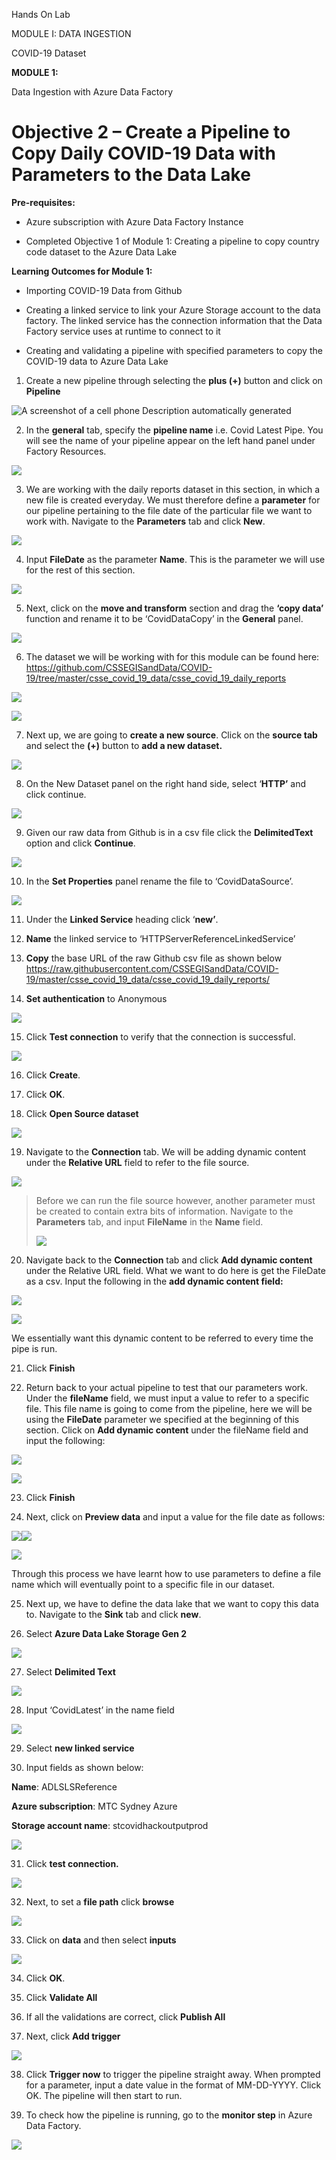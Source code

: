 Hands On Lab

MODULE I: DATA INGESTION

COVID-19 Dataset

**MODULE 1:**

Data Ingestion with Azure Data Factory

# Objective 2 – Create a Pipeline to Copy Daily COVID-19 Data with Parameters to the Data Lake 

**Pre-requisites:**

  - Azure subscription with Azure Data Factory Instance

  - Completed Objective 1 of Module 1: Creating a pipeline to copy
    country code dataset to the Azure Data Lake

**Learning Outcomes for Module 1:**

  - Importing COVID-19 Data from Github

  - Creating a linked service to link your Azure Storage account to the
    data factory. The linked service has the connection information that
    the Data Factory service uses at runtime to connect to it

  - Creating and validating a pipeline with specified parameters to copy
    the COVID-19 data to Azure Data Lake

<!-- end list -->

1.  Create a new pipeline through selecting the **plus (+)** button and
    click on **Pipeline**

![A screenshot of a cell phone Description automatically
generated](media8/media/image1.png)

2.  In the **general** tab, specify the **pipeline name** i.e. Covid
    Latest Pipe. You will see the name of your pipeline appear on the
    left hand panel under Factory Resources.

![](media8/media/image2.png)

3.  We are working with the daily reports dataset in this section, in
    which a new file is created everyday. We must therefore define a
    **parameter** for our pipeline pertaining to the file date of the
    particular file we want to work with. Navigate to the **Parameters**
    tab and click **New**.

![](media8/media/image3.png)

4.  Input **FileDate** as the parameter **Name**. This is the parameter
    we will use for the rest of this section.

![](media8/media/image4.png)

5.  Next, click on the **move and transform** section and drag the
    **‘copy data’** function and rename it to be ‘CovidDataCopy’ in
    the **General** panel.

![](media8/media/image5.png)

6.  The dataset we will be working with for this module can be found
    here:
    <https://github.com/CSSEGISandData/COVID-19/tree/master/csse_covid_19_data/csse_covid_19_daily_reports>

![](media8/media/image6.png)

![](media8/media/image7.png)

7.  Next up, we are going to **create a new source**. Click on the
    **source tab** and select the **(+)** button to **add a new
    dataset.**

![](media8/media/image8.png)

8.  On the New Dataset panel on the right hand side, select ‘**HTTP’**
    and click continue.

![](media8/media/image9.png)

9.  Given our raw data from Github is in a csv file click the
    **DelimitedText** option and click **Continue**.

![](media8/media/image10.png)

10. In the **Set Properties** panel rename the file to
    ‘CovidDataSource’.

![](media8/media/image11.png)

11. Under the **Linked Service** heading click ‘**new’**.

12. **Name** the linked service to ‘HTTPServerReferenceLinkedService’

13. **Copy** the base URL of the raw Github csv file as shown below
    <https://raw.githubusercontent.com/CSSEGISandData/COVID-19/master/csse_covid_19_data/csse_covid_19_daily_reports/>

14. **Set authentication** to Anonymous

![](media8/media/image12.png)

15. Click **Test connection** to verify that the connection is
    successful.

![](media8/media/image13.png)

16. Click **Create**.

17. Click **OK**.

18. Click **Open Source dataset**

![](media8/media/image14.png)

19. Navigate to the **Connection** tab. We will be adding dynamic
    content under the **Relative URL** field to refer to the file
    source.

![](media8/media/image15.png)

> Before we can run the file source however, another parameter must be
> created to contain extra bits of information. Navigate to the
> **Parameters** tab, and input **FileName** in the **Name** field.
> 
> ![](media8/media/image16.png)

20. Navigate back to the **Connection** tab and click **Add dynamic
    content** under the Relative URL field. What we want to do here is
    get the FileDate as a csv. Input the following in the **add dynamic
    content field:**

![](media8/media/image15.png)

![](media8/media/image17.png)

We essentially want this dynamic content to be referred to every time
the pipe is run.

21. Click **Finish**

22. Return back to your actual pipeline to test that our parameters
    work. Under the **fileName** field, we must input a value to refer
    to a specific file. This file name is going to come from the
    pipeline, here we will be using the **FileDate** parameter we
    specified at the beginning of this section. Click on **Add dynamic
    content** under the fileName field and input the following:

![](media8/media/image18.png)

![](media8/media/image19.png)

23. Click **Finish**

24. Next, click on **Preview data** and input a value for the file date
    as follows:

![](media8/media/image20.png)![](media8/media/image21.png)

![](media8/media/image22.png)

Through this process we have learnt how to use parameters to define a
file name which will eventually point to a specific file in our dataset.

25. Next up, we have to define the data lake that we want to copy this
    data to. Navigate to the **Sink** tab and click **new**.

26. Select **Azure Data Lake Storage Gen 2**

![](media8/media/image23.png)

27. Select **Delimited Text**

![](media8/media/image24.png)

28. Input ‘CovidLatest’ in the name field

![](media8/media/image25.png)

29. Select **new linked service**

30. Input fields as shown below:

**Name**: ADLSLSReference

**Azure subscription**: MTC Sydney Azure

**Storage account name**: stcovidhackoutputprod

![](media8/media/image26.png)

31. Click **test connection.**

![](media8/media/image27.png)

32. Next, to set a **file path** click **browse**

![](media8/media/image28.png)

33. Click on **data** and then select **inputs**

![](media8/media/image29.png)

34. Click **OK**.

35. Click **Validate All**

36. If all the validations are correct, click **Publish All**

37. Next, click **Add trigger**

![](media8/media/image30.png)

38. Click **Trigger now** to trigger the pipeline straight away. When
    prompted for a parameter, input a date value in the format of
    MM-DD-YYYY. Click OK. The pipeline will then start to run.

39. To check how the pipeline is running, go to the **monitor step** in
    Azure Data Factory.

![](media8/media/image31.png)

